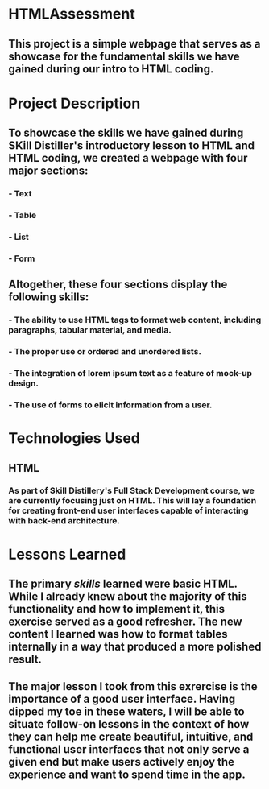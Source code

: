 # HTMLAssessment
## This project is a simple webpage that serves as a showcase for the fundamental skills we have gained during our intro to HTML coding. 

# Project Description
## To showcase the skills we have gained during SKill Distiller's introductory lesson to HTML and HTML coding, we created a webpage with four major sections:
### - Text
### - Table
### - List
### - Form
## Altogether, these four sections display the following skills:
### - The ability to use HTML tags to format web content, including paragraphs, tabular material, and media.
### - The proper use or ordered and unordered lists.
### - The integration of lorem ipsum text as a feature of mock-up design.
### - The use of forms to elicit information from a user.

# Technologies Used
## HTML
### As part of Skill Distillery's Full Stack Development course, we are currently focusing just on HTML. This will lay a foundation for creating front-end user interfaces capable of interacting with back-end architecture.

# Lessons Learned
## The primary *skills* learned were basic HTML. While I already knew about the majority of this functionality and how to implement it, this exercise served as a good refresher. The new content I learned was how to format tables internally in a way that produced a more polished result.
## The major lesson I took from this exrercise is the importance of a good user interface. Having dipped my toe in these waters, I will be able to situate follow-on lessons in the context of how they can help me create beautiful, intuitive, and functional user interfaces that not only serve a given end but make users actively enjoy the experience and want to spend time in the app.
